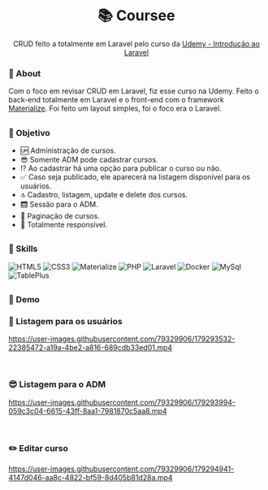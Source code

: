<div align="center">

# 📚 Coursee

</div>

<div align="center">

CRUD feito a totalmente em Laravel pelo curso da <a href="https://www.udemy.com/share/101vha3@_0gVBEkhTO-7kUonq3cJwS739IYVZXuO6pT9cd4h5xz5G2z6Q6g0IW7SiNdEYDF9yQ==/">Udemy - Introdução ao Laravel</a>

</div>

### 📝 About
Com o foco em revisar CRUD em Laravel, fiz esse curso na Udemy. Feito o back-end totalmente em Laravel e o front-end  com o framework <a href="https://materializecss.com/">Materialize</a>. Foi feito um layout simples, foi o foco era o Laravel.

##
### 📌 Objetivo
- 🆙 Administração de cursos.
- 😎 Somente ADM pode cadastrar cursos.
- ⁉️ Ao cadastrar há uma opção para publicar o curso ou não.
- ✅ Caso seja publicado, ele aparecerá na listagem disponível para os usuários.
- 🔝 Cadastro, listagem, update e delete dos cursos.
- 🛗 Sessão para o ADM.
- 📑 Paginação de cursos.
- 📱 Totalmente responsível.

##
### 🚀 Skills

<div>

![HTML5](https://img.shields.io/badge/html5-%23E34F26.svg?style=for-the-badge&logo=html5&logoColor=white)
![CSS3](https://img.shields.io/badge/css3-%231572B6.svg?style=for-the-badge&logo=css3&logoColor=white)
![Materialize](https://img.shields.io/badge/Materialize-f06c74?style=for-the-badge&logoColor=white)
![PHP](https://img.shields.io/badge/php-%23777BB4.svg?style=for-the-badge&logo=php&logoColor=white)
![Laravel](https://img.shields.io/badge/laravel-%23FF2D20.svg?style=for-the-badge&logo=laravel&logoColor=white)
![Docker](https://img.shields.io/badge/docker-%230db7ed.svg?style=for-the-badge&logo=docker&logoColor=white)
![MySql](https://img.shields.io/badge/MySQL-005C84?style=for-the-badge&logo=mysql&logoColor=white)
![TablePlus](https://img.shields.io/badge/TablePlus-fb9a27?style=for-the-badge&logoColor=white)

</div>

##
### 🎥 Demo

### 🥳 Listagem para os usuários
https://user-images.githubusercontent.com/79329906/179293532-22385472-a19a-4be2-a816-689cdb33ed01.mp4

<br>

### 😎 Listagem para o ADM
https://user-images.githubusercontent.com/79329906/179293994-059c3c04-6615-43ff-8aa1-7981870c5aa8.mp4

<br>

### ✏️ Editar curso
https://user-images.githubusercontent.com/79329906/179294941-4147d046-aa8c-4822-bf59-8d405b81d28a.mp4

